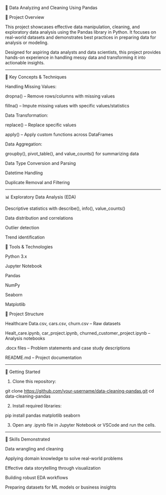 🧼 Data Analyzing and Cleaning Using Pandas

📌 Project Overview

This project showcases effective data manipulation, cleaning, and exploratory data analysis using the Pandas library in Python. It focuses on real-world datasets and demonstrates best practices in preparing data for analysis or modeling.

Designed for aspiring data analysts and data scientists, this project provides hands-on experience in handling messy data and transforming it into actionable insights.


---

🧠 Key Concepts & Techniques

Handling Missing Values:

dropna() – Remove rows/columns with missing values

fillna() – Impute missing values with specific values/statistics


Data Transformation:

replace() – Replace specific values

apply() – Apply custom functions across DataFrames


Data Aggregation:

groupby(), pivot_table(), and value_counts() for summarizing data


Data Type Conversion and Parsing

Datetime Handling

Duplicate Removal and Filtering



---

📊 Exploratory Data Analysis (EDA)

Descriptive statistics with describe(), info(), value_counts()

Data distribution and correlations

Outlier detection

Trend identification

🧰 Tools & Technologies

Python 3.x

Jupyter Notebook

Pandas

NumPy

Seaborn

Matplotlib



📁 Project Structure

Healthcare Data.csv, cars.csv, churn.csv – Raw datasets

Healt_care.ipynb, car_project.ipynb, churned_customer_project.ipynb – Analysis notebooks

.docx files – Problem statements and case study descriptions

README.md – Project documentation



---

📌 Getting Started

1. Clone this repository:

git clone https://github.com/your-username/data-cleaning-pandas.git
cd data-cleaning-pandas


2. Install required libraries:

pip install pandas matplotlib seaborn


3. Open any .ipynb file in Jupyter Notebook or VSCode and run the cells.




---

🧠 Skills Demonstrated

Data wrangling and cleaning

Applying domain knowledge to solve real-world problems

Effective data storytelling through visualization

Building robust EDA workflows

Preparing datasets for ML models or business insights

